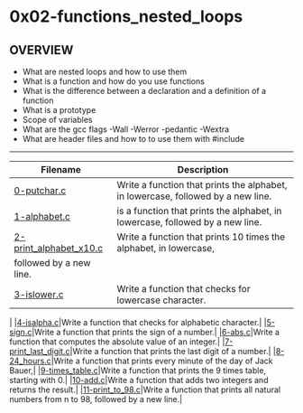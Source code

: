 # 0x02-functions_nested_loops
## OVERVIEW
- What are nested loops and how to use them
- What is a function and how do you use functions
- What is the difference between a declaration and a definition of a function
- What is a prototype
- Scope of variables
- What are the gcc flags -Wall -Werror -pedantic -Wextra
- What are header files and how to to use them with #include

----
|Filename |Description|
|-----|-----|
|[0-putchar.c](https://github.com/Mohamed-Silaya/alx-low_level_programming/blob/main/0x02-functions_nested_loops/0-putchar.c)|Write a function that prints the alphabet, in lowercase, followed by a new line.|
|[1-alphabet.c](https://github.com/Mohamed-Silaya/alx-low_level_programming/blob/main/0x02-functions_nested_loops/1-alphabet.c)|is a function that prints the alphabet, in lowercase, followed by a new line.|
|[2-print_alphabet_x10.c](https://github.com/Mohamed-Silaya/alx-low_level_programming/blob/main/0x02-functions_nested_loops/2-print_alphabet_x10.c)|Write a function that prints 10 times the alphabet, in lowercase,
followed by a new line.|
|[3-islower.c](https://github.com/Mohamed-Silaya/alx-low_level_programming/blob/main/0x02-functions_nested_loops/3-islower.c)|Write a function that checks for lowercase character.
|
|[4-isalpha.c](https://github.com/Mohamed-Silaya/alx-low_level_programming/blob/main/0x02-functions_nested_loops/4-isalpha.c)|Write a function that checks for alphabetic character.|
|[5-sign.c](https://github.com/Mohamed-Silaya/alx-low_level_programming/blob/main/0x02-functions_nested_loops/5-sign.c)|Write a function that prints the sign of a number.|
|[6-abs.c](https://github.com/Mohamed-Silaya/alx-low_level_programming/blob/main/0x02-functions_nested_loops/6-abs.c)|Write a function that computes the absolute value of an integer.|
|[7-print_last_digit.c](https://github.com/Mohamed-Silaya/alx-low_level_programming/blob/main/0x02-functions_nested_loops/7-print_last_digit.c)|Write a function that prints the last digit of a number.|
|[8-24_hours.c](https://github.com/Mohamed-Silaya/alx-low_level_programming/blob/main/0x02-functions_nested_loops/8-24_hours.c)|Write a function that prints every minute of the day of Jack Bauer,|
|[9-times_table.c](https://github.com/Mohamed-Silaya/alx-low_level_programming/blob/main/0x02-functions_nested_loops/9-times_table.c)|Write a function that prints the 9 times table, starting with 0.|
|[10-add.c](https://github.com/Mohamed-Silaya/alx-low_level_programming/blob/main/0x02-functions_nested_loops/10-add.c)|Write a function that adds two integers and returns the result.|
|[11-print_to_98.c](https://github.com/Mohamed-Silaya/alx-low_level_programming/blob/main/0x02-functions_nested_loops/11-print_to_98.c)|Write a function that prints all natural numbers from n to 98, followed by a
new line.|
